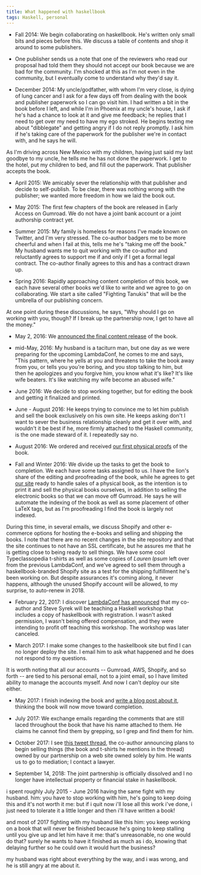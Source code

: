 ```yaml
---
title: What happened with haskellbook
tags: Haskell, personal
---
```


* Fall 2014: We begin collaborating on haskellbook. He's written only small bits and pieces before this. We discuss a table of contents and shop it around to some publishers.

* One publisher sends us a note that one of the reviewers who read our proposal had told them they should not accept our book because we are bad for the community. I'm shocked at this as I'm not even in the community, but I eventually come to understand why they'd say it.

* December 2014: My uncle/godfather, with whom I'm very close, is dying of lung cancer and I ask for a few days off from dealing with the book and publisher paperwork so I can go visit him. I had written a bit in the book before I left, and while I'm in Phoenix at my uncle's house, I ask if he's had a chance to look at it and give me feedback; he replies that I need to get over my need to have my ego stroked. He begins texting me about "dibblegate" and getting angry if I do not reply promptly. I ask him if he's taking care of the paperwork for the publisher we're in contact with, and he says he will.

As I'm driving across New Mexico with my children, having just said my last goodbye to my uncle, he tells me he has not done the paperwork. I get to the hotel, put my children to bed, and fill out the paperwork. That publisher accepts the book.

* April 2015: We amicably sever the relationship with that publisher and decide to self-publish. To be clear, there was nothing wrong with the publisher; we  wanted more freedom in how we laid the book out.

* May 2015: The first few chapters of the book are released in Early Access on Gumroad. We do not have a joint bank account or a joint authorship contract yet.

* Summer 2015: My family is homeless for reasons I've made known on Twitter, and I'm very stressed. The co-author badgers me to be more cheerful and when I fail at this, tells me he's "taking me off the book." My husband wants me to quit working with the co-author and reluctantly agrees to support me if and only if I get a formal legal contract. The co-author finally agrees to this and has a contract drawn up.

* Spring 2016: Rapidly approaching content completion of this book, we each have several other books we'd like to write and we agree to go on collaborating. We start a site called "Fighting Tanukis" that will be the umbrella of our publishing concern.

At one point during these discussions, he says, "Why should I go on working with you, though? If I break up the partnership now, I get to have all the money."

* May 2, 2016: We [announced the final content release](https://twitter.com/haskellbook/status/727036492959227904) of the book.

* mid-May, 2016: My husband is a taciturn man, but one day as we were preparing for the upcoming LambdaConf, he comes to me and says, "This pattern, where he yells at you and threatens to take the book away from you, or tells you you're boring, and you stop talking to him, but then he apologizes and you forgive him, you know what it's like? It's like wife beaters. It's like watching my wife become an abused wife."

* June 2016: We decide to stop working together, but for editing the book and getting it finalized and printed.

* June - August 2016: He keeps trying to convince me to let him publish and sell the book exclusively on his own site. He keeps asking don't I want to sever the business relationship cleanly and get it over with, and wouldn't it be best if he, more firmly attached to the Haskell community, is the one made steward of it. I repeatedly say no.

* August 2016: We ordered and received [our first physical proofs](https://twitter.com/argumatronic/status/768636887263174656) of the book.

* Fall and Winter 2016: We divide up the tasks to get the book to completion. We each have some tasks assigned to us. I have the lion's share of the editing and proofreading of the book, while he agrees to get [our site](http://haskellbook.com/) ready to handle sales of a physical book, as the intention is to print it and sell the physical books ourselves, in addition to selling the electronic books so that we can move off Gumroad. He says he will automate the indexing of the book as well as some placement of other LaTeX tags, but as I'm proofreading I find the book is largely not indexed.

During this time, in several emails, we discuss Shopify and other e-commerce options for hosting the e-books and selling and shipping the books. I note that there are no recent changes in the site repository and that the site continues to not have an SSL certificate, but he assures me that he is getting close to being ready to sell things. We have some cool Typeclassopedia t-shirts as well as some copies of *Lauren Ipsum* left over from the previous LambdaConf, and we've agreed to sell them through a haskellbook-branded Shopify site as a test for the shipping fulfillment he's been working on. But despite assurances it's coming along, it never happens, although the unused Shopify account will be allowed, to my surprise, to auto-renew in 2018.

* February 22, 2017: I discover [LambdaConf has announced](https://twitter.com/lambda_conf/status/834413311605276673) that my co-author and Steve Syrek will be teaching a Haskell workshop that includes a copy of haskellbook with registration. I wasn't asked permission, I wasn't being offered compensation, and they were intending to profit off teaching this workshop. The workshop was later canceled.

* March 2017: I make some changes to the haskellbook site but find I can no longer deploy the site. I email him to ask what happened and he does not respond to my questions.

It is worth noting that all our accounts -- Gumroad, AWS, Shopify, and so forth -- are tied to his personal email, not to a joint email, so I have limited ability to manage the accounts myself. And now I can't deploy our site either.

* May 2017: I finish indexing the book and [write a blog post about it](https://argumatronic.com/posts/2017-05-12-indexing-haskell.html), thinking the book will now move toward completion.

* July 2017: We exchange emails regarding the comments that are still laced throughout the book that have his name attached to them. He claims he cannot find them by grepping, so I grep and find them for him.

* October 2017: I see [this tweet thread](https://twitter.com/bitemyapp/status/914876624927150080), the co-author announcing plans to begin selling things (the book and t-shirts he mentions in the thread) owned by our partnership on a web site owned solely by him. He wants us to go to mediation; I contact a lawyer.

* September 14, 2018: The joint partnership is officially dissolved and I no longer have intellectual property or financial stake in haskellbook.

i spent roughly July 2015 - June 2016 having the same fight with my husband. 
him: you have to stop working with him, he's going to keep doing this and it's not worth it
me: but if i quit now i'll lose all this work i've done, i just need to tolerate it a little longer and then i'll have written a book!

and most of 2017 fighting with my husband like this
him: you keep working on a book that will never be finished because he's going to keep stalling until you give up and let him have it
me: that's unreasonable, no one would do that? surely he wants to have it finished as much as i do, knowing that delaying further so he could own it would hurt the business?

my husband was right about everything by the way, and i was wrong, and he is still angry at me about it.
